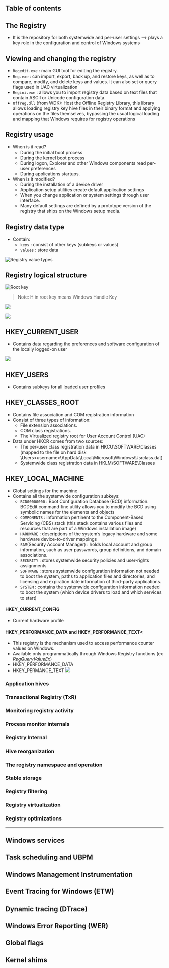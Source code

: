 ## Table of contents

## The Registry

- It is the repository
for both systemwide and per-user settings --> plays a key role in the configuration and control of Windows systems

## Viewing and changing the registry

- `Regedit.exe` : main GUI tool for editing the registry.
- `Reg.exe` : can import, export, back up, and restore keys, as well as to compare, modify, and delete keys and values. It can also set or query flags used in UAC virtualization
- `Regini.exe` : allows you to import registry data based on text files that contain ASCII or Unicode configuration data.
- `Offreg.dll` (from WDK): Host the Offline Registry Library, this library allows loading registry key hive files in their binary format and applying operations on the files themselves, bypassing the usual logical loading and mapping that Windows requires for registry operations

## Registry usage
- When is it read?
    - During the initial boot process
    - During the kernel boot process
    - During logon, Explorer and other Windows components read per-user preferences
    - During applications startups.
- When is it modified?
    - During the installation of a device driver
    - Application setup utilities create default application settings
    - When you change application or system settings through user interface.
    - Many default settings are defined by a prototype version of the registry that ships on the Windows setup media.

## Registry data type

- Contain:
    - `keys` : consist of other keys (subkeys or values)
    - `values` : store data

![Registry value types](IMG/registry-type-table.png)


## Registry logical structure

![Root key](IMG/rootkey.png)

> Note: H in root key means Windows Handle Key

![](IMG/2023-02-15-11-54-34.png)

![](IMG/2023-02-15-11-57-37.png)

## HKEY_CURRENT_USER 
- Contains data regarding the preferences and software       configuration of the locally
logged-on user

![](IMG/2023-02-15-14-15-04.png)


## HKEY_USERS
- Contains subkeys for all loaded user profiles

## HKEY_CLASSES_ROOT
- Contains file association and COM registration information
- Consist of three types of information: 
  - File extension associations.
  - COM class registrations.
  - The Virtualized registry root for User Account Control (UAC) 
- Data under HKCR comes from two sources:
  - The per-user class registration data in HKCU\SOFTWARE\Classes (mapped to the file on hard
disk \Users\<username>\AppData\Local\Microsoft\Windows\Usrclass.dat)
  - Systemwide class registration data in HKLM\SOFTWARE\Classes

## HKEY_LOCAL_MACHINE
- Global settings for the machine
- Contains all the systemwide configuration subkeys:
  - `BCD00000000` :  Boot Configuration Database (BCD) information. BCDEdit command-line utility allows you to modify the BCD using symbolic names for the elements and objects
  - `COMPONENTS` :  information pertinent to the Component-Based
Servicing (CBS) stack (this stack contains various files and resources that are part of a Windows installation image)
  - `HARDWARE` : descriptions of the system’s legacy hardware and some  hardware device-to-driver mappings
  - `SAM`(Security Account Manager) : holds local account and group information, such as user passwords, group definitions, and domain associations.
  - `SECURITY` : stores systemwide security policies and user-rights assignments
  - `SOFTWARE` : stores systemwide configuration information not needed to boot the system, paths to application files and directories, and licensing and expiration date information of third-party applications.
  - `SYSTEM` : contains the systemwide configuration information needed to boot the system (which device drivers to load and which services to start)


#### HKEY_CURRENT_CONFIG
- Current hardware profile

#### HKEY_PERFORMANCE_DATA and HKEY_PERFORMANCE_TEXT<
- This registry is the mechanism used to access performance counter values on Windows. 
- Available only programmatically through Windows Registry functions (ex *RegQueryValueEx*)
- HKEY_PERFORMANCE_DATA  
- HKEY_PERMANCE_TEXT
![](IMG/2023-02-15-15-17-36.png)

### Application hives

### Transactional Registry (TxR)

### Monitoring registry activity

### Process monitor internals

### Registry Internal

### Hive reorganization

### The registry namespace and operation

### Stable storage

### Registry filtering

### Registry virtualization

### Registry optimizations

----------------------

## Windows services
## Task scheduling and UBPM
## Windows Management Instrumentation
## Event Tracing for Windows (ETW)
## Dynamic tracing (DTrace)
## Windows Error Reporting (WER)
## Global flags
## Kernel shims





